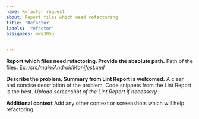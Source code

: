 ```yaml
---
name: Refactor request
about: Report files which need refactoring
title: 'Refactor'
labels: 'refactor'
assignees: mwy3055


---
```


**Report which files need refactoring. Provide the absolute path.**
Path of the files. Ex. */src/main/AndroidManifest.xml*

**Describe the problem. Summary from Lint Report is welcomed.**
A clear and concise description of the problem. Code snippets from the Lint Report is the best. *Upload screenshot of the Lint Report if necessary.*

**Additional context**
Add any other context or screenshots which will help refactoring.

